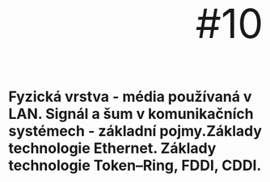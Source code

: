 <p align="right" style="font-size: 80px;">#10</p>

# Fyzická vrstva - média používaná v LAN. Signál a šum v komunikačních systémech - základní pojmy.Základy technologie Ethernet. Základy technologie Token–Ring, FDDI, CDDI.
